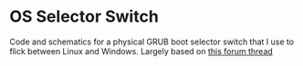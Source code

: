 # OS Selector Switch
Code and schematics for a physical GRUB boot selector switch that I use to flick between Linux and Windows.
Largely based on [this forum thread](https://web.archive.org/web/20191104054736/https://bbs.archlinux.org/viewtopic.php?pid=1639286)
